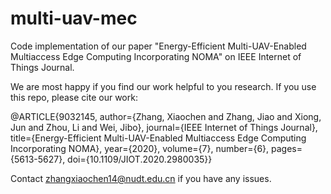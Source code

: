 # multi-uav-mec
Code implementation of our paper "Energy-Efficient Multi-UAV-Enabled Multiaccess Edge Computing Incorporating NOMA" on IEEE Internet of Things Journal. 

We are most happy if you find our work helpful to you research. If you use this repo, please cite our work:

@ARTICLE{9032145,
  author={Zhang, Xiaochen and Zhang, Jiao and Xiong, Jun and Zhou, Li and Wei, Jibo},
  journal={IEEE Internet of Things Journal}, 
  title={Energy-Efficient Multi-UAV-Enabled Multiaccess Edge Computing Incorporating NOMA}, 
  year={2020},
  volume={7},
  number={6},
  pages={5613-5627},
  doi={10.1109/JIOT.2020.2980035}}

Contact zhangxiaochen14@nudt.edu.cn if you have any issues. 
